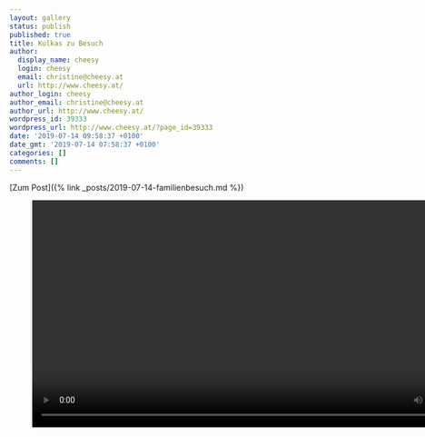 ```yaml
---
layout: gallery
status: publish
published: true
title: Kulkas zu Besuch
author:
  display_name: cheesy
  login: cheesy
  email: christine@cheesy.at
  url: http://www.cheesy.at/
author_login: cheesy
author_email: christine@cheesy.at
author_url: http://www.cheesy.at/
wordpress_id: 39333
wordpress_url: http://www.cheesy.at/?page_id=39333
date: '2019-07-14 09:58:37 +0100'
date_gmt: '2019-07-14 07:58:37 +0100'
categories: []
comments: []
---
```


[Zum Post]({% link _posts/2019-07-14-familienbesuch.md %})

<figure><video controls width="800" src="{% link download/Videos/Vogelbeobachtung.mp4 %}"></video></figure>
